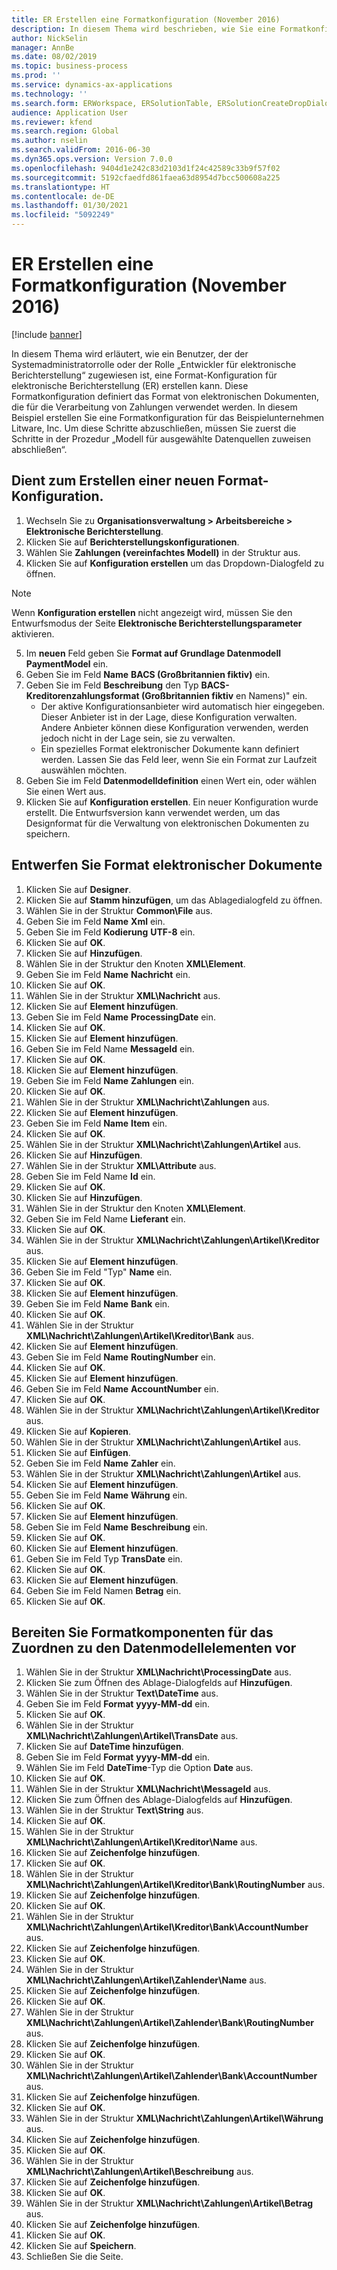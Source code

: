```yaml
---
title: ER Erstellen eine Formatkonfiguration (November 2016)
description: In diesem Thema wird beschrieben, wie Sie eine Formatkonfiguration für die elektronische Berichterstellung (EB) verwalten.
author: NickSelin
manager: AnnBe
ms.date: 08/02/2019
ms.topic: business-process
ms.prod: ''
ms.service: dynamics-ax-applications
ms.technology: ''
ms.search.form: ERWorkspace, ERSolutionTable, ERSolutionCreateDropDialog, EROperationDesigner, ERComponentTypeDropDialog
audience: Application User
ms.reviewer: kfend
ms.search.region: Global
ms.author: nselin
ms.search.validFrom: 2016-06-30
ms.dyn365.ops.version: Version 7.0.0
ms.openlocfilehash: 9404d1e242c83d2103d1f24c42589c33b9f57f02
ms.sourcegitcommit: 5192cfaedfd861faea63d8954d7bcc500608a225
ms.translationtype: HT
ms.contentlocale: de-DE
ms.lasthandoff: 01/30/2021
ms.locfileid: "5092249"
---
```

# <a name="er-create-a-format-configuration-november-2016"></a>ER Erstellen eine Formatkonfiguration (November 2016)

[!include [banner](../../includes/banner.md)]

In diesem Thema wird erläutert, wie ein Benutzer, der der Systemadministratorrolle oder der Rolle „Entwickler für elektronische Berichterstellung“ zugewiesen ist, eine Format-Konfiguration für elektronische Berichterstellung (ER) erstellen kann. Diese Formatkonfiguration definiert das Format von elektronischen Dokumenten, die für die Verarbeitung von Zahlungen verwendet werden. In diesem Beispiel erstellen Sie eine Formatkonfiguration für das Beispielunternehmen Litware, Inc. Um diese Schritte abzuschließen, müssen Sie zuerst die Schritte in der Prozedur „Modell für ausgewählte Datenquellen zuweisen abschließen“.


## <a name="create-a-new-format-configuration"></a>Dient zum Erstellen einer neuen Format-Konfiguration.
1. Wechseln Sie zu **Organisationsverwaltung > Arbeitsbereiche > Elektronische Berichterstellung**.
2. Klicken Sie auf **Berichterstellungskonfigurationen**.
3. Wählen Sie **Zahlungen (vereinfachtes Modell)** in der Struktur aus.
4. Klicken Sie auf **Konfiguration erstellen** um das Dropdown-Dialogfeld zu öffnen.

 > [!NOTE]
 > Wenn **Konfiguration erstellen** nicht angezeigt wird, müssen Sie den Entwurfsmodus der Seite **Elektronische Berichterstellungsparameter** aktivieren. 
 
5. Im **neuen** Feld geben Sie **Format auf Grundlage Datenmodell PaymentModel** ein.
6. Geben Sie im Feld **Name** **BACS (Großbritannien fiktiv)** ein.
7. Geben Sie im Feld **Beschreibung** den Typ **BACS-Kreditorenzahlungsformat (Großbritannien fiktiv** en Namens)" ein.
    * Der aktive Konfigurationsanbieter wird automatisch hier eingegeben. Dieser Anbieter ist in der Lage, diese Konfiguration verwalten. Andere Anbieter können diese Konfiguration verwenden, werden jedoch nicht in der Lage sein, sie zu verwalten.  
    * Ein spezielles Format elektronischer Dokumente kann definiert werden. Lassen Sie das Feld leer, wenn Sie ein Format zur Laufzeit auswählen möchten.  
8. Geben Sie im Feld **Datenmodelldefinition** einen Wert ein, oder wählen Sie einen Wert aus.
9. Klicken Sie auf **Konfiguration erstellen**. Ein neuer Konfiguration wurde erstellt. Die Entwurfsversion kann verwendet werden, um das Designformat für die Verwaltung von elektronischen Dokumenten zu speichern.  

## <a name="design-the-format-of-an-electronic-document"></a>Entwerfen Sie Format elektronischer Dokumente
1. Klicken Sie auf **Designer**.
2. Klicken Sie auf **Stamm hinzufügen**, um das Ablagedialogfeld zu öffnen.
3. Wählen Sie in der Struktur **Common\File** aus.
4. Geben Sie im Feld **Name** **Xml** ein.
5. Geben Sie im Feld **Kodierung** **UTF-8** ein.
6. Klicken Sie auf **OK**.
7. Klicken Sie auf **Hinzufügen**.
8. Wählen Sie in der Struktur den Knoten **XML\Element**.
9. Geben Sie im Feld **Name** **Nachricht** ein.
10. Klicken Sie auf **OK**.
11. Wählen Sie in der Struktur **XML\Nachricht** aus.
12. Klicken Sie auf **Element hinzufügen**.
13. Geben Sie im Feld **Name** **ProcessingDate** ein.
14. Klicken Sie auf **OK**.
15. Klicken Sie auf **Element hinzufügen**.
16. Geben Sie im Feld Name **MessageId** ein.
17. Klicken Sie auf **OK**.
18. Klicken Sie auf **Element hinzufügen**.
19. Geben Sie im Feld **Name** **Zahlungen** ein.
20. Klicken Sie auf **OK**.
21. Wählen Sie in der Struktur **XML\Nachricht\Zahlungen** aus.
22. Klicken Sie auf **Element hinzufügen**.
23. Geben Sie im Feld **Name** **Item** ein.
24. Klicken Sie auf **OK**.
25. Wählen Sie in der Struktur **XML\Nachricht\Zahlungen\Artikel** aus.
26. Klicken Sie auf **Hinzufügen**.
27. Wählen Sie in der Struktur **XML\Attribute** aus.
28. Geben Sie im Feld Name **Id** ein.
29. Klicken Sie auf **OK**.
30. Klicken Sie auf **Hinzufügen**.
31. Wählen Sie in der Struktur den Knoten **XML\Element**.
32. Geben Sie im Feld Name **Lieferant** ein.
33. Klicken Sie auf **OK**.
34. Wählen Sie in der Struktur **XML\Nachricht\Zahlungen\Artikel\Kreditor** aus.
35. Klicken Sie auf **Element hinzufügen**.
36. Geben Sie im Feld "Typ" **Name** ein.
37. Klicken Sie auf **OK**.
38. Klicken Sie auf **Element hinzufügen**.
39. Geben Sie im Feld **Name** **Bank** ein.
40. Klicken Sie auf **OK**.
41. Wählen Sie in der Struktur **XML\Nachricht\Zahlungen\Artikel\Kreditor\Bank** aus.
42. Klicken Sie auf **Element hinzufügen**.
43. Geben Sie im Feld **Name** **RoutingNumber** ein.
44. Klicken Sie auf **OK**.
45. Klicken Sie auf **Element hinzufügen**.
46. Geben Sie im Feld **Name** **AccountNumber** ein.
47. Klicken Sie auf **OK**.
48. Wählen Sie in der Struktur **XML\Nachricht\Zahlungen\Artikel\Kreditor** aus.
49. Klicken Sie auf **Kopieren**.
50. Wählen Sie in der Struktur **XML\Nachricht\Zahlungen\Artikel** aus.
51. Klicken Sie auf **Einfügen**.
52. Geben Sie im Feld **Name** **Zahler** ein.
53. Wählen Sie in der Struktur **XML\Nachricht\Zahlungen\Artikel** aus.
54. Klicken Sie auf **Element hinzufügen**.
55. Geben Sie im Feld **Name** **Währung** ein.
56. Klicken Sie auf **OK**.
57. Klicken Sie auf **Element hinzufügen**.
58. Geben Sie im Feld **Name** **Beschreibung** ein.
59. Klicken Sie auf **OK**.
60. Klicken Sie auf **Element hinzufügen**.
61. Geben Sie im Feld Typ **TransDate** ein.
62. Klicken Sie auf **OK**.
63. Klicken Sie auf **Element hinzufügen**.
64. Geben Sie im Feld Namen **Betrag** ein.
65. Klicken Sie auf **OK**.

## <a name="prepare-format-components-for-mapping-to-data-model-elements"></a>Bereiten Sie Formatkomponenten für das Zuordnen zu den Datenmodellelementen vor
1. Wählen Sie in der Struktur **XML\Nachricht\ProcessingDate** aus.
2. Klicken Sie zum Öffnen des Ablage-Dialogfelds auf **Hinzufügen**.
3. Wählen Sie in der Struktur **Text\DateTime** aus.
4. Geben Sie im Feld **Format** **yyyy-MM-dd** ein.
5. Klicken Sie auf **OK**.
6. Wählen Sie in der Struktur **XML\Nachricht\Zahlungen\Artikel\TransDate** aus.
7. Klicken Sie auf **DateTime hinzufügen**.
8. Geben Sie im Feld **Format** **yyyy-MM-dd** ein.
9. Wählen Sie im Feld **DateTime**-Typ die Option **Date** aus.
10. Klicken Sie auf **OK**.
11. Wählen Sie in der Struktur **XML\Nachricht\MessageId** aus.
12. Klicken Sie zum Öffnen des Ablage-Dialogfelds auf **Hinzufügen**.
13. Wählen Sie in der Struktur **Text\String** aus.
14. Klicken Sie auf **OK**.
15. Wählen Sie in der Struktur **XML\Nachricht\Zahlungen\Artikel\Kreditor\Name** aus.
16. Klicken Sie auf **Zeichenfolge hinzufügen**.
17. Klicken Sie auf **OK**.
18. Wählen Sie in der Struktur **XML\Nachricht\Zahlungen\Artikel\Kreditor\Bank\RoutingNumber** aus.
19. Klicken Sie auf **Zeichenfolge hinzufügen**.
20. Klicken Sie auf **OK**.
21. Wählen Sie in der Struktur **XML\Nachricht\Zahlungen\Artikel\Kreditor\Bank\AccountNumber** aus.
22. Klicken Sie auf **Zeichenfolge hinzufügen**.
23. Klicken Sie auf **OK**.
24. Wählen Sie in der Struktur **XML\Nachricht\Zahlungen\Artikel\Zahlender\Name** aus.
25. Klicken Sie auf **Zeichenfolge hinzufügen**.
26. Klicken Sie auf **OK**.
27. Wählen Sie in der Struktur **XML\Nachricht\Zahlungen\Artikel\Zahlender\Bank\RoutingNumber** aus.
28. Klicken Sie auf **Zeichenfolge hinzufügen**.
29. Klicken Sie auf **OK**.
30. Wählen Sie in der Struktur **XML\Nachricht\Zahlungen\Artikel\Zahlender\Bank\AccountNumber** aus.
31. Klicken Sie auf **Zeichenfolge hinzufügen**.
32. Klicken Sie auf **OK**.
33. Wählen Sie in der Struktur **XML\Nachricht\Zahlungen\Artikel\Währung** aus.
34. Klicken Sie auf **Zeichenfolge hinzufügen**.
35. Klicken Sie auf **OK**.
36. Wählen Sie in der Struktur **XML\Nachricht\Zahlungen\Artikel\Beschreibung** aus.
37. Klicken Sie auf **Zeichenfolge hinzufügen**.
38. Klicken Sie auf **OK**.
39. Wählen Sie in der Struktur **XML\Nachricht\Zahlungen\Artikel\Betrag** aus.
40. Klicken Sie auf **Zeichenfolge hinzufügen**.
41. Klicken Sie auf **OK**.
42. Klicken Sie auf **Speichern**.
43. Schließen Sie die Seite.

